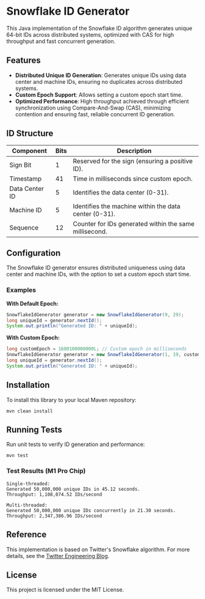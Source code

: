 # Snowflake ID Generator

This Java implementation of the Snowflake ID algorithm generates unique 64-bit IDs across distributed systems, optimized with CAS for high throughput and fast concurrent generation.

## Features

- **Distributed Unique ID Generation**: Generates unique IDs using data center and machine IDs, ensuring no duplicates across distributed systems.
- **Custom Epoch Support**: Allows setting a custom epoch start time.
- **Optimized Performance**: High throughput achieved through efficient synchronization using Compare-And-Swap (CAS), minimizing contention and ensuring fast, reliable concurrent ID generation.

## ID Structure

| Component      | Bits  | Description                                             |
|----------------|-------|---------------------------------------------------------|
| Sign Bit       | 1     | Reserved for the sign (ensuring a positive ID).         |
| Timestamp      | 41    | Time in milliseconds since custom epoch.                |
| Data Center ID | 5     | Identifies the data center (0-31).                      |
| Machine ID     | 5     | Identifies the machine within the data center (0-31).   |
| Sequence       | 12    | Counter for IDs generated within the same millisecond.  |

## Configuration

The Snowflake ID generator ensures distributed uniqueness using data center and machine IDs, with the option to set a custom epoch start time.

### Examples

**With Default Epoch:**

```java
SnowflakeIdGenerator generator = new SnowflakeIdGenerator(9, 29);
long uniqueId = generator.nextId();
System.out.println("Generated ID: " + uniqueId);
```

**With Custom Epoch:**

```java
long customEpoch = 1680100000000L; // Custom epoch in milliseconds
SnowflakeIdGenerator generator = new SnowflakeIdGenerator(1, 19, customEpoch);
long uniqueId = generator.nextId();
System.out.println("Generated ID: " + uniqueId);
```

## Installation

To install this library to your local Maven repository:

```
mvn clean install
```

## Running Tests

Run unit tests to verify ID generation and performance:

```
mvn test
```

### Test Results (M1 Pro Chip)

```
Single-threaded: 
Generated 50,000,000 unique IDs in 45.12 seconds.  
Throughput: 1,108,074.52 IDs/second

Multi-threaded: 
Generated 50,000,000 unique IDs concurrently in 21.30 seconds.  
Throughput: 2,347,386.96 IDs/second
```

## Reference

This implementation is based on Twitter's Snowflake algorithm. For more details, see the [Twitter Engineering Blog](https://blog.twitter.com/engineering/en_us/a/2010/announcing-snowflake).

## License

This project is licensed under the MIT License.
